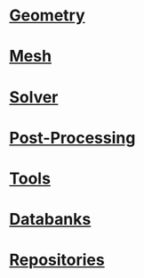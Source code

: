 # [Geometry](/sources/software_geometry/index.html)

# [Mesh](mesh.md)

# [Solver](solver.md)

# [Post-Processing](post-processing.md)

# [Tools](tools.md)

# [Databanks](databanks.md)

# [Repositories](repositories.md)
